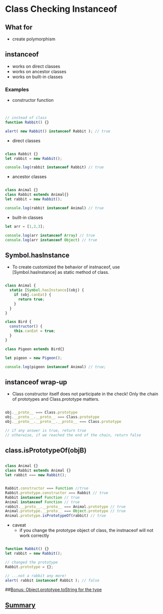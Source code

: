 # Class Checking Instanceof

## What for
* create polymorphism


## instanceof
* works on direct classes
* works on ancestor classes
* works on built-in classes

### Examples

* constructor function

```js


// instead of class
function Rabbit() {}

alert( new Rabbit() instanceof Rabbit ); // true

```

* direct classes

```js

class Rabbit {}
let rabbit = new Rabbit();

console.log(rabbit instanceof Rabbit) // true


```

* ancestor classes

```js

class Animal {}
class Rabbit extends Animal{}
let rabbit = new Rabbit();

console.log(rabbit instanceof Animal) // true

```

* built-in classes

```js
let arr = [1,2,3];

console.log(arr instanceof Array) // true
console.log(arr instanceof Object) // true

```

## Symbol.hasInstance
* To create customized the behavior of instnaceof, use [Symbol.hasInstance] as static method of class.

```js

class Animal {
  static [Symbol.hasInstance](obj) {
    if (obj.canEat) {
      return true;
    }
  }
}

class Bird {
  constructor() {
    this.canEat = true;
  }
}

class Pigeon extends Bird{}

let pigeon = new Pigeon();

console.log(pigeon instanceof Animal) // true;

```


## instanceof wrap-up
* Class constructor itself does not participate in the check! Only the chain of prototypes and Class.prototype matters.

```js

obj.__proto__ === Class.prototype
obj.__proto__.__proto__ === Class.prototype
obj.__proto__.__proto__.__proto__ === Class.prototype

// if any answer is true, return true
// otherwise, if we reached the end of the chain, return false

```

## class.isPrototypeOf(objB)


```js

class Animal {}
class Rabbit extends Animal {}
let rabbit === new Rabbit();


Rabbit.constructor === Function //true
Rabbit.prototype.constructor === Rabbit // true
Rabbit instanceof Function // true
Animal instanceof Function // true
rabbit.__proto__.__proto__ === Animal.prototype // true
Animal.prototype.__proto__ === Object.prototype // true
Animal.prototype.isPrototypeOf(rabbit) // true

```

* caveat
  * if you change the prototype object of class, the instnaceof will not work correctly

```js

function Rabbit() {}
let rabbit = new Rabbit();

// changed the prototype
Rabbit.prototype = {};

// ...not a rabbit any more!
alert( rabbit instanceof Rabbit ); // false

```


##[Bonus: Object.prototype.toString for the type](http://javascript.info/instanceof#bonus-object-prototype-tostring-for-the-type)


## [Summary](http://javascript.info/instanceof#summary)
